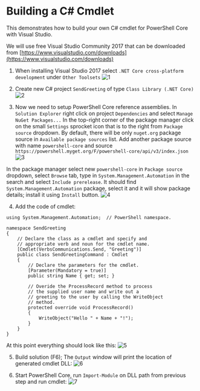 # Building a C# Cmdlet

This demonstrates how to build your own C# cmdlet for PowerShell Core with Visual Studio.

We will use free Visual Studio Community 2017 that can be downloaded from [https://www.visualstudio.com/downloads](https://www.visualstudio.com/downloads)

1. When installing Visual Studio 2017 select `.NET Core cross-platform development` under `Other Toolsets`
![1](https://user-images.githubusercontent.com/11860095/31471799-7ca192f4-ae9f-11e7-9731-03fb24ba949c.png)

2. Create new C# project `SendGreeting` of type `Class Library (.NET Core)`
![2](https://user-images.githubusercontent.com/11860095/31471800-7cba3c28-ae9f-11e7-9d05-48fcddb8af85.png)

3. Now we need to setup PowerShell Core reference assemblies.
In `Solution Explorer` right click on project `Dependencies` and select `Manage NuGet Packages...`
In the top-right corner of the package manager click on the small `Settings` sprocket icon that is to the right from `Package source` dropdown.
By default, there will be only `nuget.org` package source in `Available package sources` list.
Add another package source with name `powershell-core` and source `https://powershell.myget.org/F/powershell-core/api/v3/index.json`
![3](https://user-images.githubusercontent.com/11860095/31471801-7cd0d186-ae9f-11e7-9a87-2c9326d7f446.png)

In the package manager select new `powershell-core` in `Package source` dropdown, select `Browse` tab, type in `System.Management.Automation` in the search and select `Include prerelease`.
It should find `System.Management.Automation` package, select it and it will show package details; install it using `Install` button.
![4](https://user-images.githubusercontent.com/11860095/31471802-7ce85bf8-ae9f-11e7-97c8-afa09b64aced.png)

4. Add the code of cmdlet:
```CSharp
using System.Management.Automation;  // PowerShell namespace.

namespace SendGreeting
{
    // Declare the class as a cmdlet and specify and 
    // appropriate verb and noun for the cmdlet name.
    [Cmdlet(VerbsCommunications.Send, "Greeting")]
    public class SendGreetingCommand : Cmdlet
    {
        // Declare the parameters for the cmdlet.
        [Parameter(Mandatory = true)]
        public string Name { get; set; }

        // Overide the ProcessRecord method to process
        // the supplied user name and write out a 
        // greeting to the user by calling the WriteObject
        // method.
        protected override void ProcessRecord()
        {
            WriteObject("Hello " + Name + "!");
        }
    }
}
```
At this point everything should look like this:
![5](https://user-images.githubusercontent.com/11860095/31471803-7d014afa-ae9f-11e7-92e5-ca9dc3b9e25c.png)

5. Build solution (F6); The `Output` window will print the location of generated cmdlet DLL:
![6](https://user-images.githubusercontent.com/11860095/31471804-7d1a66f2-ae9f-11e7-93c2-df72fb43da81.png)

6. Start PowerShell Core, run `Import-Module` on DLL path from previous step and run cmdlet:
![7](https://user-images.githubusercontent.com/11860095/31471805-7d326784-ae9f-11e7-8752-9839c7538abc.png)

